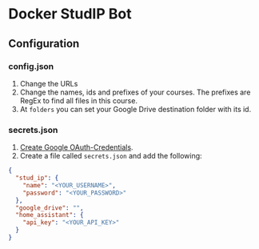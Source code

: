# Docker StudIP Bot

## Configuration

### config.json

1. Change the URLs
2. Change the names, ids and prefixes of your courses. The prefixes are RegEx to find all files in this course.
3. At `folders` you can set your Google Drive destination folder with its id.

### secrets.json

1. [Create Google OAuth-Credentials](https://developers.google.com/workspace/guides/create-credentials).
2. Create a file called `secrets.json` and add the following:

```json
{
  "stud_ip": {
    "name": "<YOUR_USERNAME>",
    "password": "<YOUR_PASSWORD>"
  },
  "google_drive": "",
  "home_assistant": {
    "api_key": "<YOUR_API_KEY>"
  }
}
```
